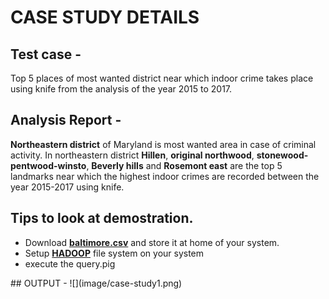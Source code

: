# CASE STUDY DETAILS
## Test case -
Top 5 places of most wanted district near which indoor crime takes place using knife from the analysis of the year 2015 to 2017.

## Analysis Report -
<strong>Northeastern district</strong> of Maryland is most wanted area in case of criminal activity. In northeastern district <strong>Hillen</strong>, <strong>original northwood</strong>, <strong>stonewood-pentwood-winsto</strong>, <strong>Beverly hills</strong> and <strong>Rosemont east</strong> are the top 5 landmarks near which the highest indoor crimes are recorded between the year 2015-2017 using knife.

## Tips to look at demostration.
<ul>
<li>Download <strong><a href = "https://drive.google.com/file/d/1t5rmHwOHd4zCgtVE0WVeN-PWtkT2VSkx/view">baltimore.csv</a></strong> and store it at home of your system.</li>
<li>Setup <strong><a href = "https://www.guru99.com/how-to-install-hadoop.html">HADOOP</a></strong> file system on your system</li>
<li>execute the query.pig</li>
</ul>
## OUTPUT -
![](image/case-study1.png)